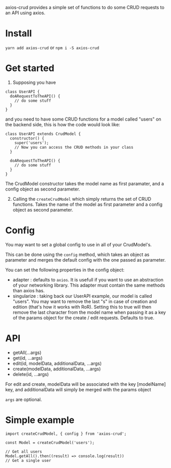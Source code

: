 axios-crud provides a simple set of functions to do some CRUD requests to an API using axios.

# Install

`yarn add axios-crud` or `npm i -S axios-crud`

# Get started

1.  Supposing you have

```
class UserAPI {
  doARequestToTheAPI() {
    // do some stuff
  }
}
```

and you need to have some CRUD functions for a model called "users" on the backend side, this is how the code would look like:

```
class UserAPI extends CrudModel {
  constructor() {
    super('users');
    // Now you can access the CRUD methods in your class
  }

  doARequestToTheAPI() {
    // do some stuff
  }
}
```

The CrudModel constructor takes the model name as first paramater, and a config object as second parameter.

2.  Calling the `createCrudModel` which simply returns the set of CRUD functions. Takes the name of the model as first parameter and a config object as second parameter.

# Config

You may want to set a global config to use in all of your CrudModel's.

This can be done using the `config` method, which takes an object as parameter and merges the default config with the one passed as parameter.

You can set the following properties in the config object:

* adapter : defaults to `axios`. It is usefull if you want to use an abstraction of your networking library. This adapter must contain the same methods than axios has.
* singularize : taking back our UserAPI example, our model is called "users". You may want to remove the last "s" in case of creation and edition (that's how it works with RoR). Setting this to true will then remove the last character from the model name when passing it as a key of the params object for the create / edit requests. Defaults to true.

# API

* getAll(...args)
* get(id, ...args)
* edit(id, modelData, additionalData, ...args)
* create(modelData, additionalData, ...args)
* delete(id, ...args)

For edit and create, modelData will be associated with the key [modelName] key, and additionalData will simply be merged with the params object

`args` are optional.

# Simple example

```
import createCrudModel, { config } from 'axios-crud';

const Model = createCrudModel('users');

// Get all users
Model.getAll().then((result) => console.log(result))
// Get a single user
```
